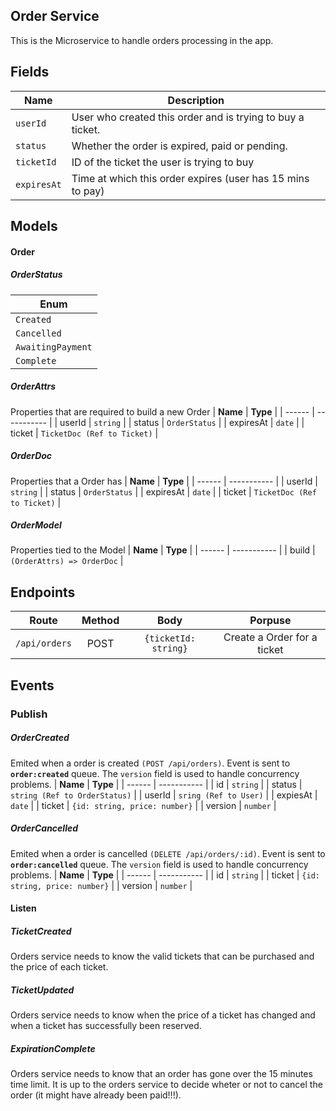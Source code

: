 ## Order Service
This is the Microservice to handle orders processing in the app.


## Fields
| **Name** | **Description** |
| ------ | ----------- |
| `userId` | User who created this order and is trying to buy a ticket. |
| `status`   | Whether the order is expired, paid or pending. |
| `ticketId` | ID of the ticket the user is trying to buy |
| `expiresAt` | Time at which this order expires (user has 15 mins to pay) |


## Models
#### Order

##### OrderStatus
| **Enum** |
| ------ |
| `Created`   |
| `Cancelled` |
| `AwaitingPayment` |
| `Complete` |

##### OrderAttrs
Properties that are required to build a new Order
| **Name** | **Type** |
| ------ | ----------- |
| userId   | `string` |
| status | `OrderStatus` |
| expiresAt | `date` |
| ticket | `TicketDoc (Ref to Ticket)` |

##### OrderDoc
Properties that a Order has
| **Name** | **Type** |
| ------ | ----------- |
| userId   | `string` |
| status | `OrderStatus` |
| expiresAt | `date` |
| ticket | `TicketDoc (Ref to Ticket)` |

##### OrderModel
Properties tied to the Model
| **Name** | **Type** |
| ------ | ----------- |
| build   | `(OrderAttrs) => OrderDoc` |

## Endpoints
| **Route** | **Method** | **Body** | **Porpuse** |
| :------: | :-----------: | :-----------: | :-----------: |
| `/api/orders` | POST | `{ticketId: string}` | Create a Order for a ticket


## Events

### Publish
##### OrderCreated
Emited when a order is created `(POST /api/orders)`. 
Event is sent to **`order:created`** queue. The `version` field is used to handle concurrency problems.
| **Name** | **Type** |
| ------ | ----------- |
| id   | `string` |
| status | `string (Ref to OrderStatus)` |
| userId | `sring (Ref to User)` |
| expiesAt | `date` |
| ticket | `{id: string, price: number}` |
| version | `number` |

##### OrderCancelled
Emited when a order is cancelled `(DELETE /api/orders/:id)`. 
Event is sent to **`order:cancelled`** queue. The `version` field is used to handle concurrency problems.
| **Name** | **Type** |
| ------ | ----------- |
| id   | `string` |
| ticket | `{id: string, price: number}` |
| version | `number` |

#### Listen
##### TicketCreated
Orders service needs to know the valid tickets that can be purchased and the price of each ticket.

##### TicketUpdated
Orders service needs to know when the price of a ticket has changed and when a ticket has successfully been reserved.

##### ExpirationComplete
Orders service needs to know that an order has gone over the 15 minutes time limit. It is up to the orders service to decide wheter or not to cancel the order (it might have already been paid!!!).